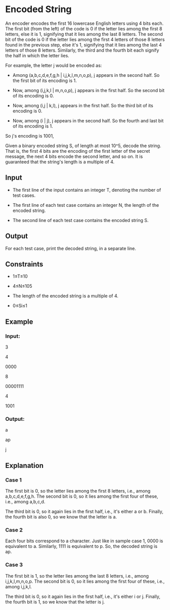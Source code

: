 # Encoded String

An encoder encodes the first 16 lowercase English letters using 4 bits each. 
The first bit (from the left) of the code is 0 if the letter lies 
among the first 8 letters, else it is 1, signifying that it lies among the last 8 letters. 
The second bit of the code is 0 if the letter lies among the first 4 letters of those 8 
letters found in the previous step, else it's 1, signifying that it lies among the last 4 letters of those 8 letters. 
Similarly, the third and the fourth bit each signify the half in which the letter lies.

For example, the letter j would be encoded as:

- Among (a,b,c,d,e,f,g,h | i,j,k,l,m,n,o,p), j appears in the second half. So the first bit of its encoding is 1.

- Now, among (i,j,k,l | m,n,o,p), j appears in the first half. So the second bit of its encoding is 0.

- Now, among (i,j | k,l), j appears in the first half. So the third bit of its encoding is 0.

- Now, among (i | j), j appears in the second half. So the fourth and last bit of its encoding is 1.

So j's encoding is 1001,

Given a binary encoded string S, of length at most 10^5, decode the string. 
That is, the first 4 bits are the encoding of the first letter of the secret message, the next 4 bits encode the second letter, and so on. 
It is guaranteed that the string's length is a multiple of 4.

## Input

- The first line of the input contains an integer T, denoting the number of test cases.

- The first line of each test case contains an integer N, the length of the encoded string.

- The second line of each test case contains the encoded string S.

## Output

For each test case, print the decoded string, in a separate line.

## Constraints

- 1≤T≤10
 
- 4≤N≤105

- The length of the encoded string is a multiple of 4.

- 0≤Si≤1

## Example

### Input:

3

4

0000

8

00001111

4

1001

### Output:

a

ap

j

## Explanation

### Case 1

The first bit is 0, so the letter lies among the first 8 letters, i.e., among a,b,c,d,e,f,g,h. 
The second bit is 0, so it lies among the first four of these, i.e., among a,b,c,d.

The third bit is 0, so it again lies in the first half, i.e., it's either a or b. 
Finally, the fourth bit is also 0, so we know that the letter is a.

### Case 2

Each four bits correspond to a character. Just like in sample case 1, 0000 is equivalent to a. 
Similarly, 1111 is equivalent to p. 
So, the decoded string is ap.

### Case 3

The first bit is 1, so the letter lies among the last 8 letters, i.e., among i,j,k,l,m,n,o,p. 
The second bit is 0, so it lies among the first four of these, i.e., among i,j,k,l.

The third bit is 0, so it again lies in the first half, i.e., it's either i or j. 
Finally, the fourth bit is 1, so we know that the letter is j.

